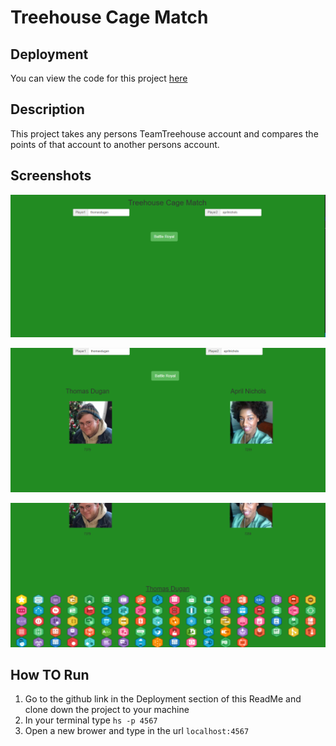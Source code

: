 # Treehouse Cage Match

## Deployment
  You can view the code for this project [here](https://github.com/MakenHubbard/TreehouseCageMatch)

## Description
  This project takes any persons TeamTreehouse account and compares the points of that account to another persons account.

## Screenshots
![treehouse1](https://raw.githubusercontent.com/MakenHubbard/TreehouseCageMatch/master/screenshots/treehouse1.PNG)

![treehouse2](https://raw.githubusercontent.com/MakenHubbard/TreehouseCageMatch/master/screenshots/treehouse2.PNG)

![treehouse3](https://raw.githubusercontent.com/MakenHubbard/TreehouseCageMatch/master/screenshots/Treehouse3.PNG)

## How TO Run
1. Go to the github link in the Deployment section of this ReadMe and clone down the project to your machine
2. In your terminal type ```hs -p 4567```
3. Open a new brower and type in the url ```localhost:4567```